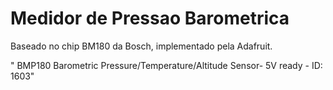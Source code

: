 Medidor de Pressao Barometrica
===

Baseado no chip BM180 da Bosch, implementado pela Adafruit.

" BMP180 Barometric Pressure/Temperature/Altitude Sensor- 5V ready - ID: 1603"